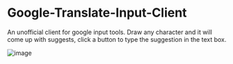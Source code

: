 # Google-Translate-Input-Client
An unofficial client for google input tools. Draw any character and it will come up with suggests, click a button to type the suggestion in the text box.

![image](https://user-images.githubusercontent.com/66906618/152581958-b4b4cb4f-9bb4-46b6-bf07-b21a3edfcc3c.png)
